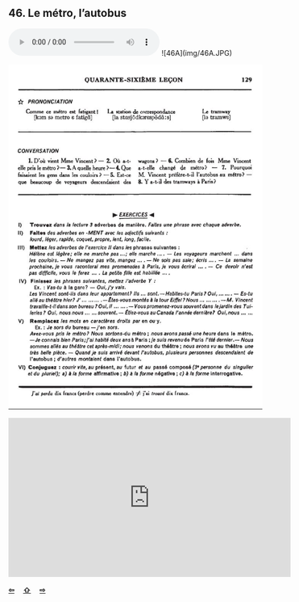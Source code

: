 ## 46. Le métro, l’autobus

  <audio controls>
    <source src="sound/46A.ogg"></source>
  </audio>
![46A](img/46A.JPG)

![46B](img/46B.JPG)

<iframe width="560" height="315" src="https://www.youtube.com/embed/qbz_Hh_2C58" frameborder="0" allow="accelerometer; autoplay; encrypted-media; gyroscope; picture-in-picture" allowfullscreen></iframe>

<p style='font-weight:bolder'>
  <a href='45.html' title='Önceki sayfa'>⇦</a>&emsp;
  <a href='..' title='Ana sayfa'>⇧</a>&emsp;
  <a href='47.html' title='Sonraki sayfa'>⇨</a>
</p>